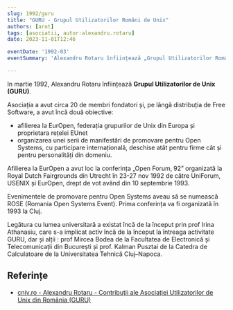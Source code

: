 ```yaml
---
slug: 1992/guru
title: "GURU - Grupul Utilizatorilor Români de Unix"
authors: [arot]
tags: [asociatii, autor:alexandru.rotaru]
date: 2023-11-01T12:46

eventDate: '1992-03'
eventSummary: 'Alexandru Rotaru înființează „Grupul Utilizatorilor Români de Unix” (GURU)'

---
```


In martie 1992, Alexandru Rotaru înființează
**Grupul Utilizatorilor de Unix (GURU)**.

<!-- truncate -->

Asociația a avut circa 20 de membri fondatori și, pe lângă distribuția
de Free Software, a avut încă două obiective:

- afilierea la EurOpen, federația grupurilor de Unix din Europa și proprietara rețelei EUnet
- organizarea unei serii de manifestări de promovare pentru Open Systems, cu participare internațională, deschise atât pentru firme cât și pentru personalități din domeniu.

Afilierea la EurOpen a avut loc la conferința „Open Forum‚ 92” organizată la Royal Dutch Fairgrounds din Utrecht în 23-27 nov 1992 de către UniForum, USENIX și EurOpen, drept de vot având din 10 septembrie 1993.

Evenimentele de promovare pentru Open Systems aveau să se numească ROSE
(Romania Open Systems Event). Prima conferința va fi organizată în 1993 la Cluj.

Legătura cu lumea universitară a existat încă de la început prin prof Irina
Athanasiu, care s-a implicat activ încă de la început la întreaga activitate GURU, dar și alții : prof Mircea Bodea de la Facultatea de Electronică și Telecomunicații din București și prof. Kalman Pusztai de la Catedra de Calculatoare de la Universitatea Tehnică Cluj–Napoca.

## Referințe

- [cniv.ro - Alexandru Rotaru - Contribuții ale Asociației Utilizatorilor de Unix din România (GURU)](https://cniv.ro/documents/26/CNIV_Volum_Aniversar_2023_-_Versiune_Online_DPxioQg.pdf)
